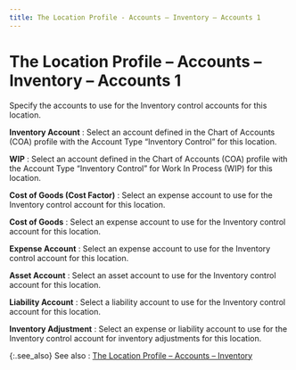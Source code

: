 ```yaml
---
title: The Location Profile - Accounts – Inventory – Accounts 1
---
```


# The Location Profile – Accounts – Inventory – Accounts 1


Specify the accounts to use for the Inventory control accounts  for this location.


**Inventory Account**
: Select an account defined in the Chart of Accounts  (COA) profile with the Account Type “Inventory Control” for this location.


**WIP**
: Select an account defined in the Chart of Accounts  (COA) profile with the Account Type “Inventory Control” for Work In Process  (WIP) for this location.


**Cost of Goods (Cost Factor)**
: Select an expense account to use for the Inventory  control account for this location.


**Cost of Goods**
: Select an expense account to use for the Inventory  control account for this location.


**Expense Account**
: Select an expense account to use for the Inventory  control account for this location.


**Asset Account**
: Select an asset account to use for the Inventory  control account for this location.


**Liability Account**
: Select a liability account to use for the Inventory  control account for this location.


**Inventory Adjustment**
: Select an expense or liability account to use for  the Inventory control account for inventory adjustments for this location.


{:.see_also}
See also
: [The  Location Profile – Accounts – Inventory]({{site.sc_baseurl}}/misc/the_location_profile_accounts_inventory_sc.html)
